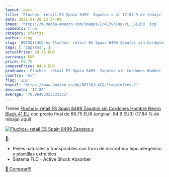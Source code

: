 ```yaml
---
layout: post
title: 'Fluchos- retail ES Spain 8499  Zapatos s al 17.84 % de rebaja'
date: 2021-01-20 12:54:00
image: 'https://m.media-amazon.com/images/I/413v3Cng-rL._SL200_.jpg'
comments: true
category: ofertas
author: ring
slug: 'B072Q1L4CQ-es Fluchos- retail ES Spain 8499 Zapatos sin Cordones Hombre...'
tags: [ 'zapatos', ]
actualPrice: 69.75 EUR
currency: EUR
price: 69.75
comparePrice: 84.9 EUR
prodname: 'Fluchos- retail ES Spain 8499  Zapatos sin Cordones Hombre  Negro  Black   41 EU'
country: 'es'
flag: '🇪🇸'
buyurl: 'https://www.amazon.es/dp/B072Q1L4CQ/?tag=tolees-21'
descuento: '17.84'
average: '70.06493333333333'
---
```


Tienes [Fluchos- retail ES Spain 8499  Zapatos sin Cordones Hombre  Negro  Black   41 EU](https://www.amazon.es/dp/B072Q1L4CQ/?tag=tolees-21) con precio final de  69.75 EUR (original: 84.9 EUR) (17.84 %  de rebaja) aqui!

[![Fluchos- retail ES Spain 8499  Zapatos s](https://m.media-amazon.com/images/I/413v3Cng-rL._SL200_.jpg)](https://www.amazon.es/dp/B072Q1L4CQ/?tag=tolees-21)

🔎:

- Pieles naturales y transpirables con forro de mircrofibra hipo alergenico y plantillas extraibles
- Sistema FLC - Active Shock Absorber

[🛒 Comprar!!!](https://www.amazon.es/dp/B072Q1L4CQ/?tag=tolees-21)

